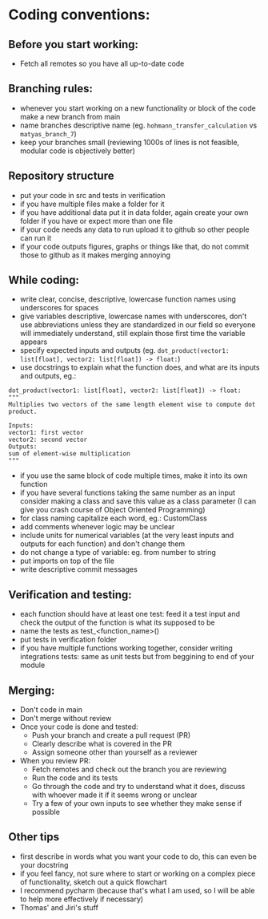 # Coding conventions:
## Before you start working:
- Fetch all remotes so you have all up-to-date code
	
## Branching rules:
- whenever you start working on a new functionality or block of the code make a new branch from main
- name branches descriptive name (eg. `hohmann_transfer_calculation` vs `matyas_branch_7`)
- keep your branches small (reviewing 1000s of lines is not feasible, modular code is objectively better)

## Repository structure
- put your code in src and tests in verification
- if you have multiple files make a folder for it
- if you have additional data put it in data folder, again create your own folder if you have or expect more than one file
- if your code needs any data to run upload it to github so other people can run it
- if your code outputs figures, graphs or things like that, do not commit those to github as it makes merging annoying

## While coding:
- write clear, concise, descriptive, lowercase function names using underscores for spaces
- give variables descriptive, lowercase names with underscores, don't use abbreviations unless they are standardized in our field so everyone will immediately understand, still explain those first time the variable appears
- specify expected inputs and outputs (eg. `dot_product(vector1: list[float], vector2: list[float]) -> float:`)
- use docstrings to explain what the function does, and what are its inputs and outputs, eg.:
```
dot_product(vector1: list[float], vector2: list[float]) -> float:
"""
Multiplies two vectors of the same length element wise to compute dot product.

Inputs:
vector1: first vector
vector2: second vector
Outputs:
sum of element-wise multiplication	
"""
```
- if you use the same block of code multiple times, make it into its own function
- if you have several functions taking the same number as an input consider making a class and save this value as a class parameter (I can give you crash course of Object Oriented Programming)
- for class naming capitalize each word, eg.: CustomClass
- add comments whenever logic may be unclear
- include units for numerical variables (at the very least inputs and outputs for each function) and don't change them
- do not change a type of variable: eg. from number to string
- put imports on top of the file
- write descriptive commit messages

## Verification and testing:
- each function should have at least one test: feed it a test input and check the output of the function is what its supposed to be
- name the tests as test_<function_name>()
- put tests in verification folder
- if you have multiple functions working together, consider writing integrations tests: same as unit tests but from beggining to end of your module

## Merging:
- Don't code in main
- Don't merge without review
- Once your code is done and tested:
	- Push your branch and create a pull request (PR)
	- Clearly describe what is covered in the PR
	- Assign someone other than yourself as a reviewer
- When you review PR:
	- Fetch remotes and check out the branch you are reviewing
	- Run the code and its tests
	- Go through the code and try to understand what it does, discuss with whoever made it if it seems wrong or unclear
	- Try a few of your own inputs to see whether they make sense if possible

## Other tips
- first describe in words what you want your code to do, this can even be your docstring
- if you feel fancy, not sure where to start or working on a complex piece of functionality, sketch out a quick flowchart
- I recommend pycharm (because that's what I am used, so I will be able to help more effectively if necessary)
- Thomas' and Jiri's stuff